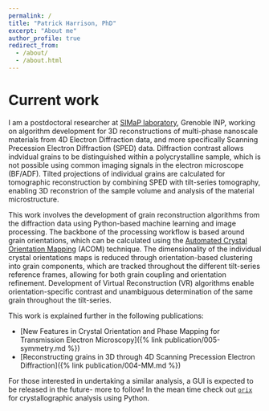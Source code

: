 ```yaml
---
permalink: /
title: "Patrick Harrison, PhD"
excerpt: "About me"
author_profile: true
redirect_from: 
  - /about/
  - /about.html
---
```


Current work
============
I am a postdoctoral researcher at [SIMaP laboratory](https://www.google.com/search?client=safari&rls=en&q=simap+laboratory&ie=UTF-8&oe=UTF-8), Grenoble INP, working on algorithm development for 3D reconstructions of multi-phase nanoscale materials from 4D Electron Diffraction data, and more specifically Scanning Precession Electron Diffraction (SPED) data. Diffraction contrast allows indvidual grains to be distinguished within a polycrystalline sample, which is not possible using common imaging signals in the electron microscope (BF/ADF). Tilted projections of individual grains are calculated for tomographic reconstruction by combining SPED with tilt-series tomography, enabling 3D reconstrion of the sample volume and analysis of the material microstructure.

This work involves the development of grain reconstruction algorithms from the diffraction data using Python-based machine learning and image processing. The backbone of the processing workflow is based around grain orientations, which can be calculated using the [Automated Crystal Orientation Mapping](https://nanomegas.com/tem-orientation-imaging/) (ACOM) technique. The dimensionality of the individual crystal orientations maps is reduced through orientation-based clustering into grain components, which are tracked throughout the different tilt-series reference frames, allowing for both grain coupling and orientation refinement. Development of Virtual Reconstruction (VR) algorithms enable orientation-specific contrast and unambiguous determination of the same grain throughout the tilt-series.

This work is explained further in the following publications:
  - [New Features in Crystal Orientation and Phase Mapping for Transmission Electron Microscopy]({% link publication/005-symmetry.md %})
  - [Reconstructing grains in 3D through 4D Scanning Precession Electron Diffraction]({% link publication/004-MM.md %})

For those interested in undertaking a similar analysis, a GUI is expected to be released in the future- more to follow! In the mean time check out [`orix`](https://orix.readthedocs.io/en/stable/) for crystallographic analysis using Python.

